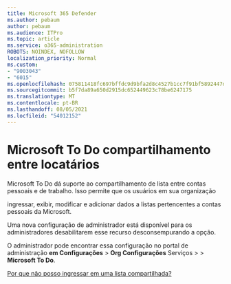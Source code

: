 ```yaml
---
title: Microsoft 365 Defender
ms.author: pebaum
author: pebaum
ms.audience: ITPro
ms.topic: article
ms.service: o365-administration
ROBOTS: NOINDEX, NOFOLLOW
localization_priority: Normal
ms.custom:
- "9003043"
- "6015"
ms.openlocfilehash: 075811418fc697bffdc9d9bfa2d8c4527b1cc7f91bf5892447d099f1c5ee6140
ms.sourcegitcommit: b5f7da89a650d2915dc652449623c78be6247175
ms.translationtype: MT
ms.contentlocale: pt-BR
ms.lasthandoff: 08/05/2021
ms.locfileid: "54012152"
---
```

# <a name="microsoft-to-do-cross-tenant-sharing"></a>Microsoft To Do compartilhamento entre locatários

Microsoft To Do dá suporte ao compartilhamento de lista entre contas pessoais e de trabalho. Isso permite que os usuários em sua organização

ingressar, exibir, modificar e adicionar dados a listas pertencentes a contas pessoais da Microsoft.

Uma nova configuração de administrador está disponível para os administradores desabilitarem esse recurso desconsempurando a opção.

O administrador pode encontrar essa configuração no portal de administração **em Configurações**  >  **Org Configurações** Serviços  >    >  **Microsoft To Do**.  

[Por que não posso ingressar em uma lista compartilhada?](https://support.microsoft.com/office/why-can-t-i-join-a-shared-list-3a6195de-e3a8-437a-b562-7c8c011dc574?ui=en-us&rs=en-us&ad=us)